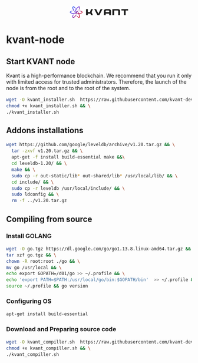 <p align="center" background="black"><img src="kvant-logo-black.png"></p>


# kvant-node

## Start KVANT node

Kvant is a high-performance blockchain. We recommend that you run it only with limited access for trusted administrators. Therefore, the launch of the node is from the root and to the root of the system.

```bash
wget -O kvant_installer.sh  https://raw.githubusercontent.com/kvant-development/kvant-node/master/installer.sh && \
chmod +x kvant_installer.sh && \
./kvant_installer.sh
```


## Addons installations

```bash
wget https://github.com/google/leveldb/archive/v1.20.tar.gz && \
  tar -zxvf v1.20.tar.gz && \
  apt-get -f install build-essential make &&\
  cd leveldb-1.20/ && \
  make && \
  sudo cp -r out-static/lib* out-shared/lib* /usr/local/lib/ && \
  cd include/ && \
  sudo cp -r leveldb /usr/local/include/ && \
  sudo ldconfig && \
  rm -f ../v1.20.tar.gz
```


## Compiling from source

### Install GOLANG

```bash
wget -O go.tgz https://dl.google.com/go/go1.13.8.linux-amd64.tar.gz && \
tar xzf go.tgz && \
chown -R root:root ./go && \
mv go /usr/local && \
echo export GOPATH=/d01/go >> ~/.profile && \
echo 'export PATH=$PATH:/usr/local/go/bin:$GOPATH/bin'  >> ~/.profile && \
source ~/.profile && go version
```

### Configuring OS
```bash
apt-get install build-essential
```

### Download and Preparing source code

```bash
wget -O kvant_compiller.sh  https://raw.githubusercontent.com/kvant-development/kvant-node/master/compiller.sh && \
chmod +x kvant_compiller.sh && \
./kvant_compiller.sh
```

